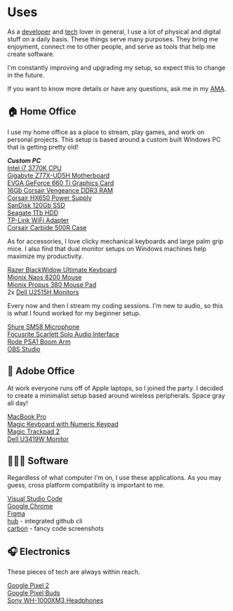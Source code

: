 # Uses

As a [developer][developer] and [tech][tech] lover in general, I use a lot of physical and digital stuff on a daily basis.
These things serve many purposes. They bring me enjoyment, connect me to other people, and serve as tools that help me create software.

I'm constantly improving and upgrading my setup, so expect this to change in the future.

If you want to know more details or have any questions, ask me in my [AMA][ama].

## 🏠 Home Office

I use my home office as a place to stream, play games, and work on personal projects. This setup is based around a custom built Windows PC that is getting pretty old!

**_Custom PC_**  
[Intel i7 3770K CPU][cpu]  
[Gigabyte Z77X-UD5H Motherboard][motherboard]  
[EVGA GeForce 660 Ti Graphics Card][gpu]  
[16Gb Corsair Vengeance DDR3 RAM][memory]  
[Corsair HX650 Power Supply][power]  
[SanDisk 120Gb SSD][ssd]  
[Seagate 1Tb HDD][hdd]  
[TP-Link WiFi Adapter][wifi]  
[Corsair Carbide 500R Case][case]

As for accessories, I love clicky mechanical keyboards and large palm grip mice. I also find that dual monitor setups on Windows machines help maximize my productivity.

[Razer BlackWidow Ultimate Keyboard][blackwidow]  
[Mionix Naos 8200 Mouse][naos]  
[Mionix Propus 380 Mouse Pad][propus]  
2x [Dell U2515H Monitors][u2515h]

Every now and then I stream my coding sessions. I'm new to audio, so this is what I found worked for my beginner setup.

[Shure SM58 Microphone][sm58]  
[Focusrite Scarlett Solo Audio Interface][scarlett-solo]  
[Rode PSA1 Boom Arm][psa1]  
[OBS Studio][obs]

## 🏢 Adobe Office

At work everyone runs off of Apple laptops, so I joined the party. I decided to create a minimalist setup based around wireless peripherals. Space gray all day!

[MacBook Pro][macbook]  
[Magic Keyboard with Numeric Keypad][magic-keyboard]  
[Magic Trackpad 2][magic-trackpad]  
[Dell U3419W Monitor][u3419w]

## 👨🏼‍💻 Software

Regardless of what computer I'm on, I use these applications. As you may guess, cross platform compatibility is important to me.

[Visual Studio Code][vscode]  
[Google Chrome][chrome]  
[Figma][figma]  
[hub][hub] - integrated github cli  
[carbon][carbon] - fancy code screenshots

## 🎧 Electronics

These pieces of tech are always within reach.

[Google Pixel 2][pixel]  
[Google Pixel Buds][pixel-buds]  
[Sony WH-1000XM3 Headphones][wh-1000mx3]

[developer]: https://bradgarropy.com/topic/coding
[tech]: https://bradgarropy.com/topic/tech
[ama]: https://github.com/bradgarropy/ama#readme
[cpu]: https://amzn.to/2WmxEoN
[motherboard]: https://www.gigabyte.com/us/Motherboard/GA-Z77X-UD5H-rev-10
[gpu]: https://amzn.to/2M99Pgw
[memory]: https://amzn.to/2ExyqFl
[power]: https://amzn.to/2QvVv0d
[ssd]: https://amzn.to/2wl8XKQ
[hdd]: https://amzn.to/2WmXYz3
[wifi]: https://amzn.to/2Qp6054
[case]: https://amzn.to/2W2DTPw
[blackwidow]: https://amzn.to/2QsPZeI
[naos]: https://amzn.to/2K3u3Fy
[propus]: https://amzn.to/2whwgoS
[u2515h]: https://amzn.to/2MbuEYw
[sm58]: https://amzn.to/2W2z5cD
[scarlett-solo]: https://amzn.to/2MbAcSW
[psa1]: https://amzn.to/2Wgz8kH
[obs]: https://obsproject.com/
[macbook]: https://amzn.to/2JZlZFQ
[magic-keyboard]: https://amzn.to/2M5Ge7y
[magic-trackpad]: https://amzn.to/2wg00Td
[u3419w]: https://amzn.to/2wk9Kfa
[pixel]: https://amzn.to/2EwHsm6
[pixel-buds]: https://store.google.com/product/google_pixel_buds
[wh-1000mx3]: https://amzn.to/2W3fAAT
[vscode]: https://code.visualstudio.com/
[chrome]: https://www.google.com/chrome/
[hub]: https://hub.github.com/
[figma]: https://www.figma.com/
[carbon]: https://carbon.now.sh/
